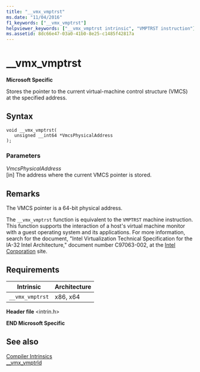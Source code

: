 ```yaml
---
title: "__vmx_vmptrst"
ms.date: "11/04/2016"
f1_keywords: ["__vmx_vmptrst"]
helpviewer_keywords: ["__vmx_vmptrst intrinsic", "VMPTRST instruction"]
ms.assetid: 8dc66e47-03a0-41b0-8e25-c1485f42817a
---
```

# __vmx_vmptrst

**Microsoft Specific**

Stores the pointer to the current virtual-machine control structure (VMCS) at the specified address.

## Syntax

```
void __vmx_vmptrst(
   unsigned __int64 *VmcsPhysicalAddress
);
```

### Parameters

*VmcsPhysicalAddress*<br/>
[in] The address where the current VMCS pointer is stored.

## Remarks

The VMCS pointer is a 64-bit physical address.

The `__vmx_vmptrst` function is equivalent to the `VMPTRST` machine instruction. This function supports the interaction of a host's virtual machine monitor with a guest operating system and its applications. For more information, search for the document, "Intel Virtualization Technical Specification for the IA-32 Intel Architecture," document number C97063-002, at the [Intel Corporation](https://software.intel.com/articles/intel-sdm) site.

## Requirements

|Intrinsic|Architecture|
|---------------|------------------|
|`__vmx_vmptrst`|x86, x64|

**Header file** \<intrin.h>

**END Microsoft Specific**

## See also

[Compiler Intrinsics](../intrinsics/compiler-intrinsics.md)<br/>
[__vmx_vmptrld](../intrinsics/vmx-vmptrld.md)
